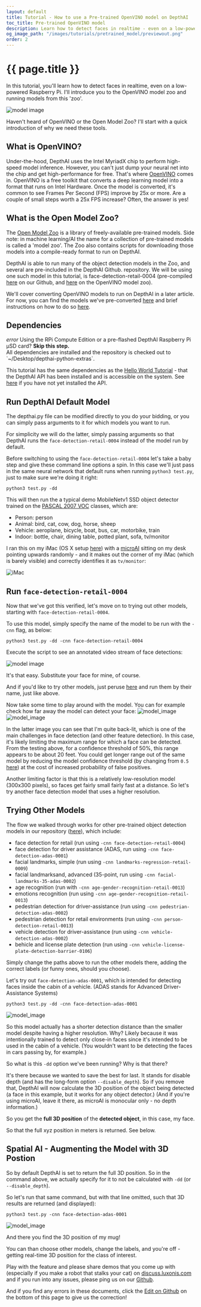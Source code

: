 ```yaml
---
layout: default
title: Tutorial - How to use a Pre-trained OpenVINO model on DepthAI
toc_title: Pre-trained OpenVINO model
description: Learn how to detect faces in realtime - even on a low-powered Raspberry Pi - with a pre-trained model.
og_image_path: "/images/tutorials/pretrained_model/previewout.png"
order: 2
---
```


# {{ page.title }}

In this tutorial, you'll learn how to detect faces in realtime, even on a low-powered Raspberry Pi. I'll introduce you to the OpenVINO model zoo and running models from this 'zoo'.  

![model image](/images/tutorials/pretrained_model/previewout2.png)

Haven't heard of OpenVINO or the Open Model Zoo? I'll start with a quick introduction of why we need these tools.

## What is OpenVINO?

Under-the-hood, DepthAI uses the Intel MyriadX chip to perform high-speed model inference. However, you can't just dump your neural net into the chip and get high-performance for free. That's where [OpenVINO](https://docs.openvinotoolkit.org/) comes in. OpenVINO is a free toolkit that converts a deep learning model into a format that runs on Intel Hardware. Once the model is converted, it's common to see Frames Per Second (FPS) improve by 25x or more. Are a couple of small steps worth a 25x FPS increase? Often, the answer is yes!

## What is the Open Model Zoo?

The [Open Model Zoo](https://github.com/opencv/open_model_zoo) is a library of freely-available pre-trained models.  Side note: in machine learning/AI the name for a collection of pre-trained models is called a 'model zoo'. The Zoo also contains scripts for downloading those models into a compile-ready format to run on DepthAI.

DepthAI is able to run many of the object detection models in the Zoo, and several are pre-included in the DepthAI Github.   repository.  We will be using one such model in this tutorial, is face-detection-retail-0004 (pre-compiled [here](https://github.com/luxonis/depthai/tree/master/resources/nn/face-detection-retail-0004) on our Github, and [here](https://docs.openvinotoolkit.org/2020.1/_models_intel_face_detection_retail_0004_description_face_detection_retail_0004.html) on the OpenVINO model zoo).

We'll cover converting OpenVINO models to run on DepthAI in a later article.  For now, you can find the models we've pre-converted [here](https://github.com/luxonis/depthai/tree/master/resources/nn) and brief instructions on how to do so [here](https://github.com/luxonis/depthai-python-extras#conversion-of-existing-trained-models-into-intel-movidius-binary-format).

## Dependencies

<div class="alert alert-primary" role="alert">
<i class="material-icons">
error
</i>
  Using the RPi Compute Edition or a pre-flashed DepthAI Raspberry Pi µSD card? <strong>Skip this step.</strong><br/>
  <span class="small">All dependencies are installed and the repository is checked out to `~/Desktop/depthai-python-extras`.</span>
</div>

This tutorial has the same dependencies as the [Hello World Tutorial](/tutorials/hello_world#dependencies) - that the DepthAI API has been installed and is accessible on the system.  See [here](https://docs.luxonis.com/api/) if you have not yet installed the API.


## Run DepthAI Default Model

The depthai.py file can be modified directly to you do your bidding, or you can simply pass arguments to it for which models you want to run.  

For simplicity we will do the latter, simply passing arguments so that DepthAI runs the `face-detection-retail-0004` instead of the model run by default.

Before switching to using the `face-detection-retail-0004` let's take a baby step and give these command line options a spin.  In this case we'll just pass in the same neural network that default runs when running `python3 test.py`, just to make sure we're doing it right:

```
python3 test.py -dd
```
This will then run the a typical demo MobileNetv1 SSD object detector trained on the [PASCAL 2007 VOC](http://host.robots.ox.ac.uk/pascal/VOC/voc2007/) classes, which are:
* Person: person
* Animal: bird, cat, cow, dog, horse, sheep
* Vehicle: aeroplane, bicycle, boat, bus, car, motorbike, train
* Indoor: bottle, chair, dining table, potted plant, sofa, tv/monitor

I ran this on my iMac (OS X setup [here](https://docs.luxonis.com/api/#mac-os-x)) with a [microAI](https://shop.luxonis.com/products/bw1093) sitting on my desk pointing upwards randomly - and it makes out the corner of my iMac (which is barely visible) and correctly identifies it as `tv/monitor`:

![iMac](/images/tutorials/pretrained_model/tvmonitor.png)

## Run `face-detection-retail-0004`

Now that we've got this verified, let's move on to trying out other models, starting with `face-detection-retail-0004`.

To use this model, simply specify the name of the model to be run with the `-cnn` flag, as below:
```
python3 test.py -dd -cnn face-detection-retail-0004
```
Execute the script to see an annotated video stream of face detections:

![model image](/images/tutorials/pretrained_model/pfs.png)

It's that easy.  Substitute your face for mine, of course.

And if you'd like to try other models, just peruse [here](https://github.com/luxonis/depthai/tree/master/resources/nn) and run them by their name, just like above.

Now take some time to play around with the model.  You can for example check how far away the model can detect your face:
![model_image](/images/tutorials/pretrained_model/pfm.png)
![model_image](/images/tutorials/pretrained_model/pfl.png)

In the latter image you can see that I'm quite back-lit, which is one of the main challenges in face detection (and other feature detection). In this case, it's likely limiting the maximum range for which a face can be detected.  From the testing above, for a confidence threshold of 50%, this range appears to be about 20 feet.  You could get longer range out of the same model by reducing the model confidence threshold (by changing from `0.5` [here](https://github.com/luxonis/depthai/blob/cdb902179590f0e7b684dde994369e137794a2ef/depthai.py#L233)) at the cost of increased probability of false positives.

Another limiting factor is that this is a relatively low-resolution model (300x300 pixels), so faces get fairly small fairly fast at a distance.  So let's try another face detection model that uses a higher resolution.  

## Trying Other Models

The flow we walked through works for other pre-trained object detection models in our repository ([here](https://github.com/luxonis/depthai-python-extras/tree/master/resources/nn)), which include:
 - face detection for retail (run using `-cnn face-detection-retail-0004`)
 - face detection for driver assistance (ADAS, run using `-cnn face-detection-adas-0001`)
 - facial landmarks, simple (run using `-cnn landmarks-regression-retail-0009`)
 - facial landmarksand, advanced (35-point, run using `-cnn facial-landmarks-35-adas-0002`)
 - age recognition (run with `-cnn age-gender-recognition-retail-0013`)
 - emotions recognition (run using `-cnn age-gender-recognition-retail-0013`)
 - pedestrian detection for driver-assistance (run using `-cnn pedestrian-detection-adas-0002`)
 - pedestrian detection for retail environments (run using `-cnn person-detection-retail-0013`)
 - vehicle detection for driver-assistance (run using `-cnn vehicle-detection-adas-0002`)
 - behicle and license plate detection (run using `-cnn vehicle-license-plate-detection-barrier-0106`)

Simply change the paths above to run the other models there, adding the correct labels (or funny ones, should you choose).

Let's try out `face-detection-adas-0001`, which is intended for detecting faces inside the cabin of a vehicle. (ADAS stands for Advanced Driver-Assistance Systems)

```
python3 test.py -dd -cnn face-detection-adas-0001
```

![model_image](/images/tutorials/pretrained_model/adas3.png)

So this model actually has a shorter detection distance than the smaller model despite having a higher resolution.  Why?  Likely because it was intentionally trained to detect only close-in faces since it's intended to be used in the cabin of a vehicle.  (You wouldn't want to be detecting the faces in cars passing by, for example.)

So what is this `-dd` option we've been running?  Why is that there?  

It's there because we wanted to save the best for last.  It stands for disable depth (and has the long-form option `--disable_depth`).  So if you remove that, DepthAI will now calculate the 3D position of the object being detected (a face in this example, but it works for any object detector.)  (And if you're using microAI, leave it there, as microAI is monocular only - no depth information.)

So you get the **full 3D position** of the **detected object**, in this case, my face.  

So that the full xyz position in meters is returned.  See below.

## Spatial AI - Augmenting the Model with 3D Postion

So by default DepthAI is set to return the full 3D position.  So in the command above, we actually specify for it to not be calculated with `-dd` (or `--disable_depth`).

So let's run that same command, but with that line omitted, such that 3D results are returned (and displayed):

```
python3 test.py -cnn face-detection-adas-0001
```

![model_image](/images/tutorials/pretrained_model/fdwd.png)

And there you find the 3D position of my mug!

You can than choose other models, change the labels, and you're off - getting real-time 3D position for the class of interest.

Play with the feature and please share demos that you come up with (especially if you make a robot that stalks your cat) on [discuss.luxonis.com](https://discuss.luxonis.com/) and if you run into any issues, please ping us on our [Github](https://github.com/luxonis/depthai).

And if you find any errors in these documents, click the [Edit on Github](https://github.com/luxonis/depthai-docs-website/blob/master/_tutorials/openvino_model_zoo_pretrained_model.md) on the bottom of this page to give us the correction!



